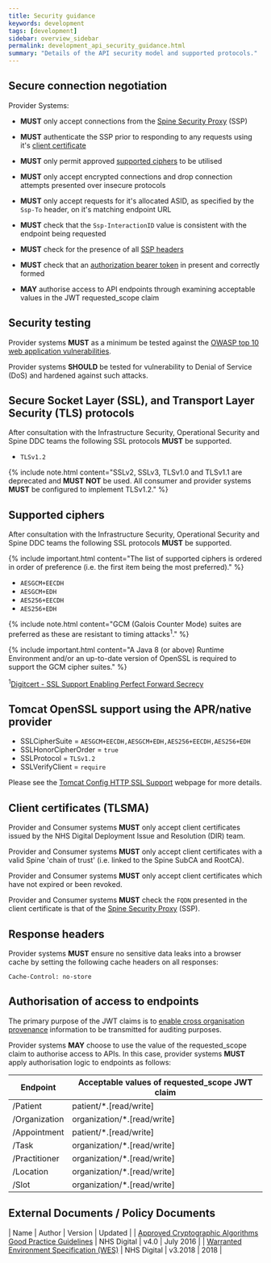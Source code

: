 ```yaml
---
title: Security guidance
keywords: development
tags: [development]
sidebar: overview_sidebar
permalink: development_api_security_guidance.html
summary: "Details of the API security model and supported protocols."
---
```


## Secure connection negotiation ##

Provider Systems:

- **MUST** only accept connections from the [Spine Security Proxy](integration_spine_security_proxy_implementation_guide.html) (SSP)

- **MUST** authenticate the SSP prior to responding to any requests using it's [client certificate](development_api_security_guidance.html#client-certificates-tlsma)

- **MUST** only permit approved [supported ciphers](development_api_security_guidance.html#supported-ciphers) to be utilised

- **MUST** only accept encrypted connections and drop connection attempts presented over insecure protocols

- **MUST** only accept requests for it's allocated ASID, as specified by the `Ssp-To` header,  on it's matching endpoint URL

- **MUST** check that the `Ssp-InteractionID` value is consistent with the endpoint being requested

- **MUST** check for the presence of all [SSP headers](integration_spine_security_proxy_implementation_guide.html#consumer)

- **MUST** check that an [authorization bearer token](integration_cross_organisation_audit_and_provenance.html#json-web-tokens-jwt) in present and correctly formed

- **MAY** authorise access to API endpoints through examining acceptable values in the JWT requested_scope claim

## Security testing ##

Provider systems **MUST** as a minimum be tested against the [OWASP top 10 web application vulnerabilities](https://www.owasp.org/index.php/Top_10_2013-Top_10).

Provider systems **SHOULD** be tested for vulnerability to Denial of Service (DoS) and hardened against such attacks.

## Secure Socket Layer (SSL), and Transport Layer Security (TLS) protocols ##

After consultation with the Infrastructure Security, Operational Security and Spine DDC teams the following SSL protocols **MUST** be supported.

- `TLSv1.2`

{% include note.html content="SSLv2, SSLv3, TLSv1.0 and TLSv1.1 are deprecated and **MUST NOT** be used. All consumer and provider systems **MUST** be configured to implement TLSv1.2." %}

## Supported ciphers ##

After consultation with the Infrastructure Security, Operational Security and Spine DDC teams the following SSL protocols **MUST** be supported.

{% include important.html content="The list of supported ciphers is ordered in order of preference (i.e. the first item being the most preferred)." %}

- `AESGCM+EECDH`
- `AESGCM+EDH`
- `AES256+EECDH`
- `AES256+EDH`

{% include note.html content="GCM (Galois Counter Mode) suites are preferred as these are resistant to timing attacks<sup>1</sup>." %}

{% include important.html content="A Java 8 (or above) Runtime Environment and/or an up-to-date version of OpenSSL is required to support the GCM cipher suites." %}

<sup>1</sup>[Digitcert - SSL Support Enabling Perfect Forward Secrecy](https://www.digicert.com/ssl-support/ssl-enabling-perfect-forward-secrecy.htm)

## Tomcat OpenSSL support using the APR/native provider ##

- SSLCipherSuite = `AESGCM+EECDH,AESGCM+EDH,AES256+EECDH,AES256+EDH`
- SSLHonorCipherOrder = `true`
- SSLProtocol = `TLSv1.2`
- SSLVerifyClient = `require`

Please see the [Tomcat Config HTTP SSL Support](https://tomcat.apache.org/tomcat-8.0-doc/config/http.html#SSL_Support) webpage for more details.

## Client certificates (TLSMA) ##

Provider and Consumer systems **MUST** only accept client certificates issued by the NHS Digital Deployment Issue and Resolution (DIR) team.

Provider and Consumer systems **MUST** only accept client certificates with a valid Spine 'chain of trust' (i.e. linked to the Spine SubCA and RootCA).

Provider and Consumer systems **MUST** only accept client certificates which have not expired or been revoked.

Provider and Consumer systems **MUST** check the `FQDN` presented in the client certificate is that of the [Spine Security Proxy](integration_spine_security_proxy_implementation_guide.html) (SSP).

## Response headers ##

Provider systems **MUST** ensure no sensitive data leaks into a browser cache by setting the following cache headers on all responses:

```http
Cache-Control: no-store
```


## Authorisation of access to endpoints ##

The primary purpose of the JWT claims is to [enable cross organisation provenance](integration_cross_organisation_audit_and_provenance.html#cross-organisation-audit--provenance-transport) information to be transmitted for auditing purposes.

Provider systems **MAY** choose to use the value of the requested_scope claim to authorise access to APIs. In this case, provider systems **MUST** apply authorisation logic to endpoints as follows:

| Endpoint | Acceptable values of requested_scope JWT claim |
|-------- | -----------------------------------|
| /Patient | patient/*.[read/write] |
| /Organization | organization/*.[read/write] |
| /Appointment |patient/*.[read/write] |
| /Task | organization/*.[read/write] |
| /Practitioner | organization/*.[read/write] |
| /Location | organization/*.[read/write] |
| /Slot | organization/*.[read/write] |


## External Documents / Policy Documents ##

| Name | Author | Version | Updated |
| [Approved Cryptographic Algorithms Good Practice Guidelines](http://webarchive.nationalarchives.gov.uk/20161021125701/http:/systems.digital.nhs.uk/infogov/security/infrasec/gpg/acs.pdf) | NHS Digital | v4.0 | July 2016 |
| [Warranted Environment Specification (WES)](https://digital.nhs.uk/spine/technical-information-warranted-environment-specification) | NHS Digital | v3.2018 | 2018 |